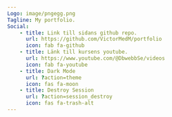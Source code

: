 ```yaml
---
Logo: image/pngegg.png
Tagline: My portfolio.
Social:
    - title: Link till sidans github repo.
      url: https://github.com/VictorMedM/portfolio
      icon: fab fa-github
    - title: Länk till kursens youtube.
      url: https://www.youtube.com/@DbwebbSe/videos
      icon: fab fa-youtube
    - title: Dark Mode
      url: ?action=theme
      icon: fas fa-moon
    - title: Destroy Session
      url: ?action=session_destroy
      icon: fas fa-trash-alt
---
```

